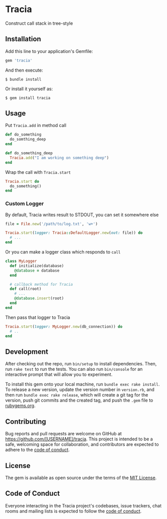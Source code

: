# Tracia

Construct call stack in tree-style

## Installation

Add this line to your application's Gemfile:

```ruby
gem 'tracia'
```

And then execute:

    $ bundle install

Or install it yourself as:

    $ gem install tracia

## Usage

Put `Tracia.add` in method call

```ruby
def do_something
  do_somthing_deep
end

def do_something_deep
  Tracia.add("I am working on something deep")
end
```

Wrap the call with `Tracia.start`

```ruby
Tracia.start do
  do_something()
end
```

### Custom Logger

By default, Tracia writes result to STDOUT, you can set it somewhere else

```ruby
file = File.new('/path/to/log.txt', 'w+')

Tracia.start(logger: Tracia::DefaultLogger.new(out: file)) do
  # ...
end
```

Or you can make a logger class which responds to `call`

```ruby
class MyLogger
  def initialize(database)
    @database = database
  end

  # callback method for Tracia
  def call(root)
    # ...
    @database.insert(root)
  end
end
```

Then pass that logger to Tracia

```ruby
Tracia.start(logger: MyLogger.new(db_connection)) do
  # ..
end
```

## Development

After checking out the repo, run `bin/setup` to install dependencies. Then, run `rake test` to run the tests. You can also run `bin/console` for an interactive prompt that will allow you to experiment.

To install this gem onto your local machine, run `bundle exec rake install`. To release a new version, update the version number in `version.rb`, and then run `bundle exec rake release`, which will create a git tag for the version, push git commits and the created tag, and push the `.gem` file to [rubygems.org](https://rubygems.org).

## Contributing

Bug reports and pull requests are welcome on GitHub at https://github.com/[USERNAME]/tracia. This project is intended to be a safe, welcoming space for collaboration, and contributors are expected to adhere to the [code of conduct](https://github.com/[USERNAME]/tracia/blob/master/CODE_OF_CONDUCT.md).

## License

The gem is available as open source under the terms of the [MIT License](https://opensource.org/licenses/MIT).

## Code of Conduct

Everyone interacting in the Tracia project's codebases, issue trackers, chat rooms and mailing lists is expected to follow the [code of conduct](https://github.com/[USERNAME]/tracia/blob/master/CODE_OF_CONDUCT.md).
